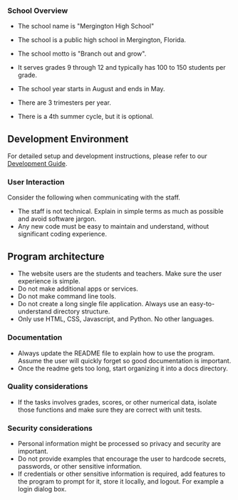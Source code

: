 ### School Overview

- The school name is "Mergington High School"
- The school is a public high school in Mergington, Florida.
- The school motto is "Branch out and grow".
- It serves grades 9 through 12 and typically has 100 to 150 students per grade.

- The school year starts in August and ends in May.
- There are 3 trimesters per year.
- There is a 4th summer cycle, but it is optional.

## Development Environment

For detailed setup and development instructions, please refer to our [Development Guide](../docs/how-to-develop.md).

### User Interaction

Consider the following when communicating with the staff.

- The staff is not technical. Explain in simple terms as much as possible and avoid software jargon.
- Any new code must be easy to maintain and understand, without significant coding experience.

## Program architecture

- The website users are the students and teachers. Make sure the user experience is simple.
- Do not make additional apps or services.
- Do not make command line tools.
- Do not create a long single file application. Always use an easy-to-understand directory structure.
- Only use HTML, CSS, Javascript, and Python. No other languages.

### Documentation

- Always update the README file to explain how to use the program. Assume the user will quickly forget so good documentation is important.
- Once the readme gets too long, start organizing it into a docs directory.

### Quality considerations

- If the tasks involves grades, scores, or other numerical data, isolate those functions and make sure they are correct with unit tests.

### Security considerations

- Personal information might be processed so privacy and security are important.
- Do not provide examples that encourage the user to hardcode secrets, passwords, or other sensitive information.
- If credentials or other sensitive information is required, add features to the program to prompt for it, store it locally, and logout. For example a login dialog box.
